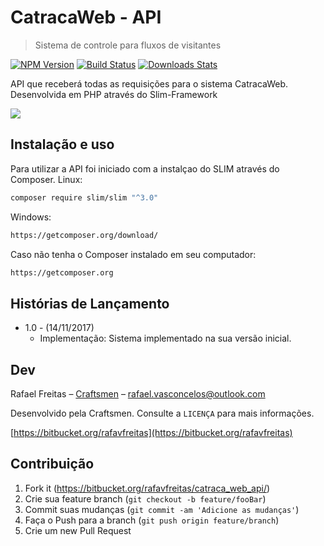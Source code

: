 # CatracaWeb - API
> Sistema de controle para fluxos de visitantes

[![NPM Version][npm-image]][npm-url]
[![Build Status][travis-image]][travis-url]
[![Downloads Stats][npm-downloads]][npm-url]

API que receberá todas as requisições para o sistema CatracaWeb.
Desenvolvida em PHP através do Slim-Framework

![](header.png)

## Instalação e uso

Para utilizar a API foi iniciado com a instalçao do SLIM através do Composer.
Linux:

```sh
composer require slim/slim "^3.0"
```

Windows:

```sh
https://getcomposer.org/download/
```

Caso não tenha o Composer instalado em seu computador:

```sh
https://getcomposer.org
```

## Histórias de Lançamento

* 1.0 - (14/11/2017)
    * Implementação: Sistema implementado na sua versão inicial.


## Dev

Rafael Freitas – [Craftsmen](https://www.craftsmen.com.br) – rafael.vasconcelos@outlook.com

Desenvolvido pela Craftsmen. Consulte a ``LICENÇA`` para mais informações.

[https://bitbucket.org/rafavfreitas](https://bitbucket.org/rafavfreitas)

## Contribuição

1. Fork it (<https://bitbucket.org/rafavfreitas/catraca_web_api/>)
2. Crie sua feature branch (`git checkout -b feature/fooBar`)
3. Commit suas mudanças (`git commit -am 'Adicione as mudanças'`)
4. Faça o Push para a branch (`git push origin feature/branch`)
5. Crie um new Pull Request

<!-- Markdown link & img dfn's -->
[npm-image]: https://img.shields.io/npm/v/datadog-metrics.svg?style=flat-square
[npm-url]: https://npmjs.org/package/datadog-metrics
[npm-downloads]: https://img.shields.io/npm/dm/datadog-metrics.svg?style=flat-square
[travis-image]: https://img.shields.io/travis/dbader/node-datadog-metrics/master.svg?style=flat-square
[travis-url]: https://travis-ci.org/dbader/node-datadog-metrics
[wiki]: https://github.com/yourname/yourproject/wiki